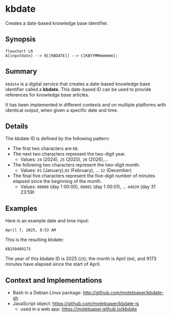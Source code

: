 # kbdate

Creates a date-based knowledge base identifier.

## Synopsis


```mermaid
flowchart LR
A[inputdate] --> B[[KBDATE]] --> C[KBYYMMmmmmmm];
```

## Summary

`kbdate` is a digital service that creates a date-based knowledge base identifier called a **kbdate.** This date-based ID can be used to provide references for knowledge base articles. 

It has been implemented in different contexts and on multiple platforms with identical output, when given a specific date and time.


## Details

The kbdate ID is defined by the following pattern:

  * The first two characters are `KB`.
  * The next two characters represent the two-digit year.
    * Values: `24` (2024), `25` (2025), `26` (2026),...
  * The following two characters represent the two-digit month. 
    * Values: `01` (January),`02` (February), ... `12` (December)
  * The final five characters represent the five-digit number of minutes elapsed since the beginning of the month.
    * Values: `00000` (day 1 00:00), `00001` (day 1 00:01), ... `44639` (day 31 23:59)


## Examples

Here is an example date and time input:

`April 7, 2025, 8:53 AM`

This is the resulting kbdate:

`KB250409173`

The year of this kbdate ID is 2025 (`25`); the month is April (`04`), and 9173 minutes have elapsed since the start of April.


## Context and Implementations

  + Bash in a Debian Linux package: http://github.com/motetpaper/kbdate-sh
  + JavaScript object: https://github.com/motetpaper/kbdate-js
    + used in a web app: https://motetpaper.github.io/kbdate

